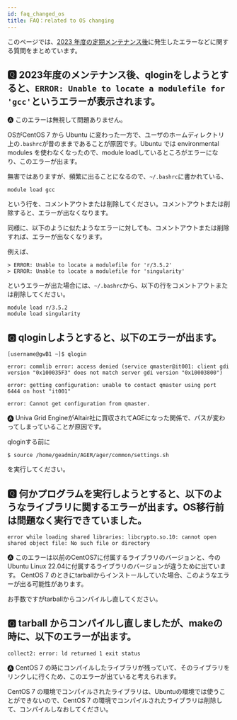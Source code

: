 ```yaml
---
id: faq_changed_os
title: FAQ：related to OS changing
---
```


このページでは、[<u>2023 年度の定期メンテナンス後</u>](/blog/2023-11-24-scheduled-maintenance)に発生したエラーなどに関する質問をまとめています。


## &#x1F180; 2023年度のメンテナンス後、qloginをしようとすると、`ERROR: Unable to locate a modulefile for 'gcc'`というエラーが表示されます。

&#x1F150; このエラーは無視して問題ありません。

OSがCentOS 7 から Ubuntu に変わった一方で、ユーザのホームディレクトリ上の`.bashrc`が昔のままであることが原因です。Ubuntu では environmental modules を使わなくなったので、module loadしているところがエラーになり、このエラーが出ます。

無害ではありますが、頻繁に出ることになるので、`~/.bashrc`に書かれている、
```
module load gcc
```

という行を、コメントアウトまたは削除してください。コメントアウトまたは削除すると、エラーが出なくなります。

同様に、以下のように似たようなエラーに対しても、コメントアウトまたは削除すれば、エラーが出なくなります。

例えば、
```
> ERROR: Unable to locate a modulefile for 'r/3.5.2'
> ERROR: Unable to locate a modulefile for 'singularity'
```

というエラーが出た場合には、`~/.bashrc`から、以下の行をコメントアウトまたは削除してください。

```
module load r/3.5.2
module load singularity
```


## &#x1F180; qloginしようとすると、以下のエラーが出ます。
```
[username@gwB1 ~]$ qlogin

error: commlib error: access denied (service qmaster@it001: client gdi version "0x100035F3" does not match server gdi version "0x10003800")

error: getting configuration: unable to contact qmaster using port 6444 on host "it001"

error: Cannot get configuration from qmaster.
```

&#x1F150; Univa Grid EngineがAltair社に買収されてAGEになった関係で、パスが変わってしまっていることが原因です。

qloginする前に
```
$ source /home/geadmin/AGER/ager/common/settings.sh
```
を実行してください。


## &#x1F180; 何かプログラムを実行しようとすると、以下のようなライブラリに関するエラーが出ます。OS移行前は問題なく実行できていました。
```
error while loading shared libraries: libcrypto.so.10: cannot open shared object file: No such file or directory
```

&#x1F150; このエラーは以前のCentOS7に付属するライブラリのバージョンと、今のUbuntu Linux 22.04に付属するライブラリのバージョンが違うために出ています。
CentOS 7 のときにtarballからインストールしていた場合、このようなエラーが出る可能性があります。

お手数ですがtarballからコンパイルし直してください。


## &#x1F180; tarball からコンパイルし直しましたが、makeの時に、以下のエラーが出ます。
```
collect2: error: ld returned 1 exit status
```


&#x1F150; CentOS 7 の時にコンパイルしたライブラリが残っていて、そのライブラリをリンクしに行くため、このエラーが出ていると考えられます。

CentOS 7 の環境でコンパイルされたライブラリは、Ubuntuの環境では使うことができないので、CentOS 7 の環境でコンパイルされたライブラリは削除して、コンパイルしなおしてください。

